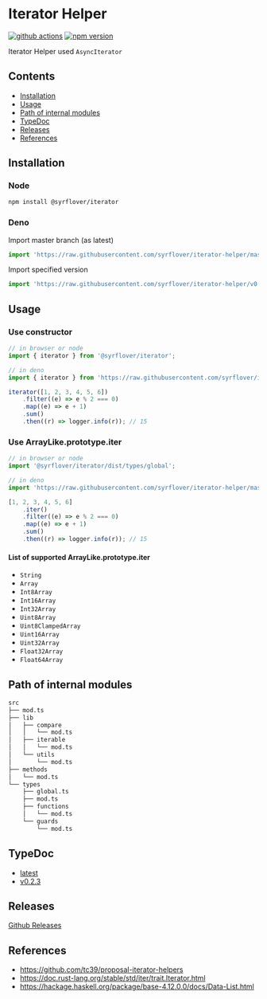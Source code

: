 # Iterator Helper

[![github actions](https://github.com/syrflover/iterator-helper/workflows/test/badge.svg)](https://github.com/syrflover/iterator-helper/actions?query=workflow%3Atest+)
[![npm version](https://img.shields.io/npm/v/@syrflover/iterator?label=npm%20version)](https://www.npmjs.com/package/@syrflover/iterator)

Iterator Helper used `AsyncIterator`

## Contents

- [Installation](#installation)
- [Usage](#usage)
- [Path of internal modules](#path-of-internal-modules)
- [TypeDoc](#typedoc)
- [Releases](#releases)
- [References](#references)

## Installation

### Node

```bash
npm install @syrflover/iterator
```

### Deno

Import master branch (as latest)

```typescript
import 'https://raw.githubusercontent.com/syrflover/iterator-helper/master/mod.ts';
```

Import specified version

```typescript
import 'https://raw.githubusercontent.com/syrflover/iterator-helper/v0.2.3/mod.ts';
```

## Usage

### Use constructor

```typescript
// in browser or node
import { iterator } from '@syrflover/iterator';

// in deno
import { iterator } from 'https://raw.githubusercontent.com/syrflover/iterator-helper/master/mod.ts';

iterator([1, 2, 3, 4, 5, 6])
    .filter((e) => e % 2 === 0)
    .map((e) => e + 1)
    .sum()
    .then((r) => logger.info(r)); // 15
```

### Use ArrayLike.prototype.iter

```typescript
// in browser or node
import '@syrflover/iterator/dist/types/global';

// in deno
import 'https://raw.githubusercontent.com/syrflover/iterator-helper/master/deno/types/global.ts';

[1, 2, 3, 4, 5, 6]
    .iter()
    .filter((e) => e % 2 === 0)
    .map((e) => e + 1)
    .sum()
    .then((r) => logger.info(r)); // 15
```

#### List of supported ArrayLike.prototype.iter

- `String`
- `Array`
- `Int8Array`
- `Int16Array`
- `Int32Array`
- `Uint8Array`
- `Uint8ClampedArray`
- `Uint16Array`
- `Uint32Array`
- `Float32Array`
- `Float64Array`

## Path of internal modules

```txt
src
├── mod.ts
├── lib
│   ├── compare
│   │   └── mod.ts
│   ├── iterable
│   │   └── mod.ts
│   └── utils
│       └── mod.ts
├── methods
│   └── mod.ts
└── types
    ├── global.ts
    ├── mod.ts
    ├── functions
    │   └── mod.ts
    └── guards
        └── mod.ts
```

## TypeDoc

- [latest](https://syrflover.github.io/iterator-helper/docs/master)
- [v0.2.3](https://syrflover.github.io/iterator-helper/docs/v0.2.3)

## Releases

[Github Releases](https://github.com/syrflover/iterator-helper/releases)

## References

-   https://github.com/tc39/proposal-iterator-helpers
-   https://doc.rust-lang.org/stable/std/iter/trait.Iterator.html
-   https://hackage.haskell.org/package/base-4.12.0.0/docs/Data-List.html
